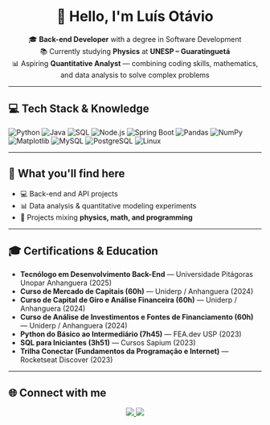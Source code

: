 <h1 align="center">👋 Hello, I'm Luís Otávio</h1>

<p align="center">
🎓 <strong>Back-end Developer</strong> with a degree in Software Development<br>
📚 Currently studying <strong>Physics</strong> at <strong>UNESP – Guaratinguetá</strong><br>
📊 Aspiring <strong>Quantitative Analyst</strong> — combining coding skills, mathematics, and data analysis to solve complex problems
</p>

---
## 💻 Tech Stack & Knowledge

![Python](https://img.shields.io/badge/Python-3776AB?style=for-the-badge&logo=python&logoColor=white)
![Java](https://img.shields.io/badge/Java-007396?style=for-the-badge&logo=java&logoColor=white)
![SQL](https://img.shields.io/badge/SQL-4479A1?style=for-the-badge&logo=database&logoColor=white)
![Node.js](https://img.shields.io/badge/Node.js-339933?style=for-the-badge&logo=node.js&logoColor=white)
![Spring Boot](https://img.shields.io/badge/Spring%20Boot-6DB33F?style=for-the-badge&logo=springboot&logoColor=white)
![Pandas](https://img.shields.io/badge/Pandas-150458?style=for-the-badge&logo=pandas&logoColor=white)
![NumPy](https://img.shields.io/badge/NumPy-013243?style=for-the-badge&logo=numpy&logoColor=white)
![Matplotlib](https://img.shields.io/badge/Matplotlib-11557c?style=for-the-badge&logo=plotly&logoColor=white)
![MySQL](https://img.shields.io/badge/MySQL-4479A1?style=for-the-badge&logo=mysql&logoColor=white)
![PostgreSQL](https://img.shields.io/badge/PostgreSQL-4169E1?style=for-the-badge&logo=postgresql&logoColor=white)
![Linux](https://img.shields.io/badge/Linux-FCC624?style=for-the-badge&logo=linux&logoColor=black)

---

## 📌 What you'll find here  

- 💻 Back-end and API projects  
- 📊 Data analysis & quantitative modeling experiments  
- 🔬 Projects mixing **physics, math, and programming**  

---

## 🎓 Certifications & Education

- **Tecnólogo em Desenvolvimento Back-End** — Universidade Pitágoras Unopar Anhanguera (2025)  
- **Curso de Mercado de Capitais (60h)** — Uniderp / Anhanguera (2024)  
- **Curso de Capital de Giro e Análise Financeira (60h)** — Uniderp / Anhanguera (2024)  
- **Curso de Análise de Investimentos e Fontes de Financiamento (60h)** — Uniderp / Anhanguera (2024)  
- **Python do Básico ao Intermediário (7h45)** — FEA.dev USP (2023)  
- **SQL para Iniciantes (3h51)** — Cursos Sapium (2023)  
- **Trilha Conectar (Fundamentos da Programação e Internet)** — Rocketseat Discover (2023)  

---

## 🌐 Connect with me  

<p align="center">
  <a href="https://www.linkedin.com/in/luís-otávio-silva-87761424a">
    <img src="https://img.shields.io/badge/LinkedIn-Profile-blue?style=for-the-badge&logo=linkedin" />
  </a>
  <a href="mailto:luisotavio1907@gmail.com">
    <img src="https://img.shields.io/badge/Email-Contact%20Me-red?style=for-the-badge&logo=gmail" />
  </a>
</p>
